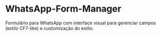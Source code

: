 # WhatsApp-Form-Manager
Formulário para WhatsApp com interface visual para gerenciar campos (estilo CF7-like) e customização do estilo.
